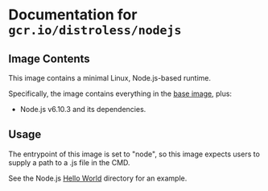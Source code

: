 # Documentation for `gcr.io/distroless/nodejs`

## Image Contents

This image contains a minimal Linux, Node.js-based runtime.

Specifically, the image contains everything in the [base image](../base/README.md), plus:

* Node.js v6.10.3 and its dependencies.

## Usage

The entrypoint of this image is set to "node", so this image expects users to supply a path to a .js file in the CMD.

See the Node.js [Hello World](../examples/nodejs/) directory for an example.

